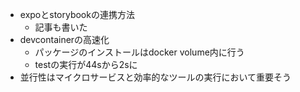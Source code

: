 - expoとstorybookの連携方法
  - 記事も書いた
- devcontainerの高速化
  - パッケージのインストールはdocker volume内に行う
  - testの実行が44sから2sに
- 並行性はマイクロサービスと効率的なツールの実行において重要そう
